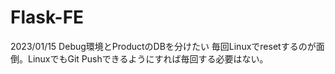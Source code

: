 # Flask-FE

2023/01/15
Debug環境とProductのDBを分けたい
毎回Linuxでresetするのが面倒。LinuxでもGit Pushできるようにすれば毎回する必要はない。
